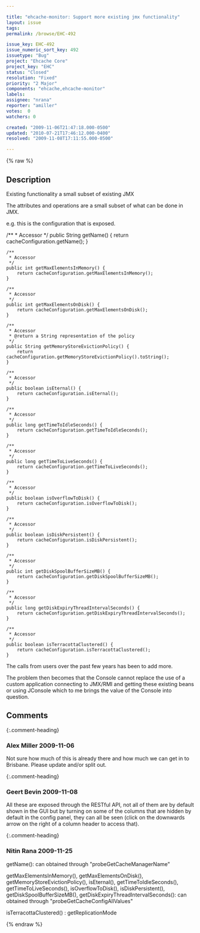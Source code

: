 ```yaml
---

title: "ehcache-monitor: Support more existing jmx functionality"
layout: issue
tags: 
permalink: /browse/EHC-492

issue_key: EHC-492
issue_numeric_sort_key: 492
issuetype: "Bug"
project: "Ehcache Core"
project_key: "EHC"
status: "Closed"
resolution: "Fixed"
priority: "2 Major"
components: "ehcache,ehcache-monitor"
labels: 
assignee: "nrana"
reporter: "amiller"
votes:  0
watchers: 0

created: "2009-11-06T21:47:18.000-0500"
updated: "2010-07-21T17:46:12.000-0400"
resolved: "2009-11-08T17:11:55.000-0500"

---
```




{% raw %}



## Description

<div markdown="1" class="description">

Existing functionality a small subset of existing JMX

The attributes and operations are a small subset of what can be done in JMX. 

e.g. this is the configuration that is exposed.

   /\*\*
     * Accessor
     */
    public String getName() {
        return cacheConfiguration.getName();
    }


    /**
     * Accessor
     */
    public int getMaxElementsInMemory() {
        return cacheConfiguration.getMaxElementsInMemory();
    }

    /**
     * Accessor
     */
    public int getMaxElementsOnDisk() {
        return cacheConfiguration.getMaxElementsOnDisk();
    }

    /**
     * Accessor
     * @return a String representation of the policy
     */
    public String getMemoryStoreEvictionPolicy() {
        return cacheConfiguration.getMemoryStoreEvictionPolicy().toString();
    }

    /**
     * Accessor
     */
    public boolean isEternal() {
        return cacheConfiguration.isEternal();
    }

    /**
     * Accessor
     */
    public long getTimeToIdleSeconds() {
        return cacheConfiguration.getTimeToIdleSeconds();
    }

    /**
     * Accessor
     */
    public long getTimeToLiveSeconds() {
        return cacheConfiguration.getTimeToLiveSeconds();
    }

    /**
     * Accessor
     */
    public boolean isOverflowToDisk() {
        return cacheConfiguration.isOverflowToDisk();
    }

    /**
     * Accessor
     */
    public boolean isDiskPersistent() {
        return cacheConfiguration.isDiskPersistent();
    }

    /**
     * Accessor
     */
    public int getDiskSpoolBufferSizeMB() {
        return cacheConfiguration.getDiskSpoolBufferSizeMB();
    }

    /**
     * Accessor
     */
    public long getDiskExpiryThreadIntervalSeconds() {
        return cacheConfiguration.getDiskExpiryThreadIntervalSeconds();
    }

    /**
     * Accessor
     */
    public boolean isTerracottaClustered() {
        return cacheConfiguration.isTerracottaClustered();
    }

The calls from users over the past few years has been to add more.

The problem then becomes that the Console cannot replace the use of a custom application connecting to JMX/RMI and getting these existing beans or using JConsole which to me brings the value of the Console into question.

</div>

## Comments


{:.comment-heading}
### **Alex Miller** <span class="date">2009-11-06</span>

<div markdown="1" class="comment">

Not sure how much of this is already there and how much we can get in to Brisbane.  Please update and/or split out.  

</div>


{:.comment-heading}
### **Geert Bevin** <span class="date">2009-11-08</span>

<div markdown="1" class="comment">

All these are exposed through the RESTful API, not all of them are by default shown in the GUI but by turning on some of the columns that are hidden by default in the config panel, they can all be seen (click on the downwards arrow on the right of a column header to access that).

</div>


{:.comment-heading}
### **Nitin Rana** <span class="date">2009-11-25</span>

<div markdown="1" class="comment">

getName(): can  obtained through "probeGetCacheManagerName"

getMaxElementsInMemory(), getMaxElementsOnDisk(), getMemoryStoreEvictionPolicy(), isEternal(), getTimeToIdleSeconds(), getTimeToLiveSeconds(), isOverflowToDisk(), isDiskPersistent(), getDiskSpoolBufferSizeMB(), getDiskExpiryThreadIntervalSeconds(): can  obtained through "probeGetCacheConfigAllValues"

isTerracottaClustered() : getReplicationMode

</div>



{% endraw %}
